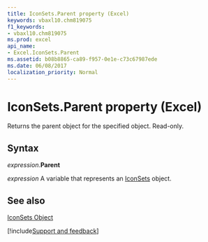 ```yaml
---
title: IconSets.Parent property (Excel)
keywords: vbaxl10.chm819075
f1_keywords:
- vbaxl10.chm819075
ms.prod: excel
api_name:
- Excel.IconSets.Parent
ms.assetid: b08b8865-ca89-f957-0e1e-c73c67987ede
ms.date: 06/08/2017
localization_priority: Normal
---
```



# IconSets.Parent property (Excel)

Returns the parent object for the specified object. Read-only.


## Syntax

_expression_.**Parent**

_expression_ A variable that represents an [IconSets](Excel.IconSets.md) object.


## See also


[IconSets Object](Excel.IconSets.md)

[!include[Support and feedback](~/includes/feedback-boilerplate.md)]